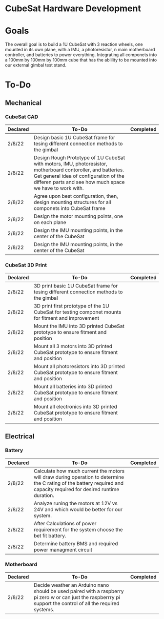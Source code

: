 # CubeSat Hardware Development

# Goals
The overall goal is to build a 1U CubeSat with 3 reaction wheels, one mounted in its own plane, with a IMU, a photoresistor, n main motherboard controller, and batteries to power everything. Integrating all componets into a 100mm by 100mm by 100mm cube that has the ablility to be mounted into our external gimbal test stand.


# To-Do
## Mechanical 

### CubeSat CAD
| Declared | To-Do | Completed |
--- | --- | ---
| 2/8/22 | Design basic 1U CubeSat frame for tesing different connection methods to the gimbal |
| 2/8/22 | Design Rough Prototype of 1U CubeSat with motors, IMU, photoresistor, motherboard contoroller, and batteries. Get general idea of configuration of the differen parts and see how much space we have to work with. |
| 2/8/22 | Agree upon best configuration, then, design mounting structures for all componets into CubeSat frame |
| 2/8/22 | Design the motor mounting points, one on each plane |
| 2/8/22 | Design the IMU mounting points, in the center of the CubeSat |
| 2/8/22 | Design the IMU mounting points, in the center of the CubeSat |


### CubeSat 3D Print
| Declared | To-Do | Completed |
--- | --- | ---
| 2/8/22 | 3D print basic 1U CubeSat frame for tesing different connection methods to the gimbal |
| 2/8/22 | 3D print first prototype of the 1U CubeSat for testing componet mounts for fitment and improvement |
| 2/8/22 | Mount the IMU into 3D printed CubeSat prototype to ensure fitment and position |
| 2/8/22 | Mount all 3 motors into 3D printed CubeSat prototype to ensure fitment and position |
| 2/8/22 | Mount all photoresistors into 3D printed CubeSat prototype to ensure fitment and position |
| 2/8/22 | Mount all batteries into 3D printed CubeSat prototype to ensure fitment and position |
| 2/8/22 | Mount all electronics into 3D printed CubeSat prototype to ensure fitment and position |


## Electrical
### Battery
| Declared | To-Do | Completed |
--- | --- | ---
| 2/8/22 | Calculate how much current the motors will draw during operation to determine the C rating of the battery required and capacity required for desired runtime duration. |
| 2/8/22 | Analyze runing the motors at 12V vs 24V and which would be better for our system. |
| 2/8/22 | After Calculations of power requirement for the system choose the bet fit battery. |
| 2/8/22 | Determine battery BMS and required power managment circuit |


### Motherboard
| Declared | To-Do | Completed |
--- | --- | ---
| 2/8/22 | Decide weather an Arduino nano should be used paired with a raspberry pi zero w or can just the raspberrry pi support the control of all the required systems. |
